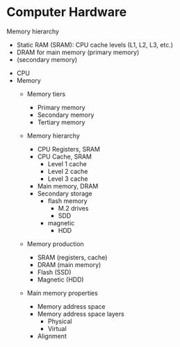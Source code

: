 # Computer Hardware

Memory hierarchy
- Static RAM (SRAM): CPU cache levels (L1, L2, L3, etc.)
- DRAM for main memory (primary memory)
- (secondary memory)


* CPU
* Memory
  - Memory tiers
    - Primary memory
    - Secondary memory
    - Tertiary memory
  - Memory hierarchy
    - CPU Registers, SRAM
    - CPU Cache, SRAM
      - Level 1 cache
      - Level 2 cache
      - Level 3 cache
    - Main memory, DRAM
    - Secondary storage
      - flash memory
        - M.2 drives
        - SDD
      - magnetic
        - HDD

  - Memory production
    - SRAM (registers, cache)
    - DRAM (main memory)
    - Flash (SSD)
    - Magnetic (HDD)

  - Main memory properties
    - Memory address space
    - Memory address space layers
      - Physical
      - Virtual
    - Alignment

